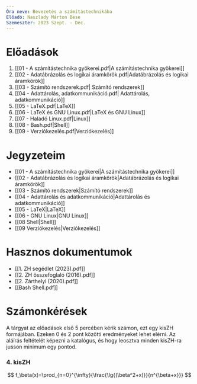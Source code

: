 ```yaml
---
Óra neve: Bevezetés a számítástechnikába
Előadó: Naszlady Márton Bese
Szemeszter: 2023 Szept. - Dec.
---
```

# Előadások
1. [[01 - A számítástechnika gyökerei.pdf|A számítástechnika gyökerei]]
2. [[02 - Adatábrázolás és logikai áramkörök.pdf|Adatábrázolás és logikai áramkörök]]
3. [[03 - Számító rendszerek.pdf| Számító rendszerek]]
4. [[04 - Adattárolás, adatkommunikáció.pdf| Adattárolás, adatkommunikáció]]
5. [[05 - LaTeX.pdf|LaTeX]]
6. [[06 - LaTeX és GNU Linux.pdf|LaTeX és GNU Linux]]
7. [[07 - Haladó Linux.pdf|Linux]]
8. [[08 - Bash.pdf|Shell]]
9. [[09 - Verziókezelés.pdf|Verziókezelés]]
# Jegyzeteim
- [[01 -  A számítástechnika gyökerei|A számítástechnika gyökerei]]
- [[02 -  Adatábrázolás és logikai áramkörök|Adatábrázolás és logikai áramkörök]]
- [[03 - Számító rendszerek|Számító rendszerek]]
- [[04 - Adattárolás és adatkommunikáció|Adattárolás és adatkommunikáció]]
- [[05 - LaTeX|LaTeX]]
- [[06 - GNU Linux|GNU Linux]]
- [[08 Shell|Shell]]
- [[09 Verziókezelés|Verziókezelés]]
# Hasznos dokumentumok
- [[1. ZH segédlet (2023).pdf]]
- [[2. ZH összefoglaló (2016).pdf]]
- [[2. Zárthelyi (2020).pdf]]
- [[Bash Shell.pdf]]
# Számonkérések
A tárgyat az előadások első 5 percében kérik számon, ezt egy kisZH formájában. Ezeken 0 és 2 pont közötti eredményeket lehet elérni. Az aláírás feltételét képezni a katalógus, és hogy leosztva minden kisZH-ra jusson minimum egy pontod.
### 4. kisZH
$$
f_\beta(x)=\prod_{n=0}^{\infty}{\frac{\lg{(\beta^2+x)}}{n^{\beta+x}}}
$$
